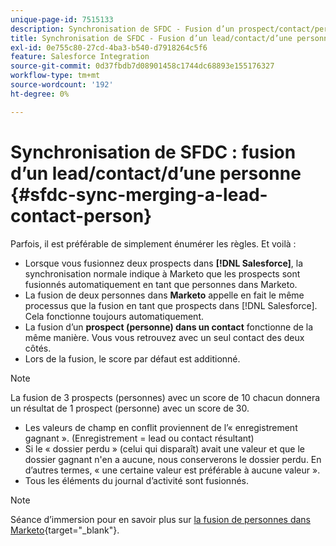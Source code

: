 ```yaml
---
unique-page-id: 7515133
description: Synchronisation de SFDC - Fusion d’un prospect/contact/personne - Documents Marketo - Documentation du produit
title: Synchronisation de SFDC - Fusion d’un lead/contact/d’une personne
exl-id: 0e755c80-27cd-4ba3-b540-d7918264c5f6
feature: Salesforce Integration
source-git-commit: 0d37fbdb7d08901458c1744dc68893e155176327
workflow-type: tm+mt
source-wordcount: '192'
ht-degree: 0%

---
```


# Synchronisation de SFDC : fusion d’un lead/contact/d’une personne {#sfdc-sync-merging-a-lead-contact-person}

Parfois, il est préférable de simplement énumérer les règles. Et voilà :

* Lorsque vous fusionnez deux prospects dans **[!DNL Salesforce]**, la synchronisation normale indique à Marketo que les prospects sont fusionnés automatiquement en tant que personnes dans Marketo.
* La fusion de deux personnes dans **Marketo** appelle en fait le même processus que la fusion en tant que prospects dans [!DNL Salesforce]. Cela fonctionne toujours automatiquement.
* La fusion d’un **prospect (personne) dans un contact** fonctionne de la même manière. Vous vous retrouvez avec un seul contact des deux côtés.
* Lors de la fusion, le score par défaut est additionné.

>[!NOTE]
>
>La fusion de 3 prospects (personnes) avec un score de 10 chacun donnera un résultat de 1 prospect (personne) avec un score de 30.

* Les valeurs de champ en conflit proviennent de l’« enregistrement gagnant ». (Enregistrement = lead ou contact résultant)
* Si le « dossier perdu » (celui qui disparaît) avait une valeur et que le dossier gagnant n&#39;en a aucune, nous conserverons le dossier perdu. En d’autres termes, « une certaine valeur est préférable à aucune valeur ».
* Tous les éléments du journal d’activité sont fusionnés.

>[!NOTE]
>
>Séance d’immersion pour en savoir plus sur [la fusion de personnes dans Marketo](/help/marketo/product-docs/core-marketo-concepts/smart-lists-and-static-lists/managing-people-in-smart-lists/find-and-merge-duplicate-people.md){target="_blank"}.
